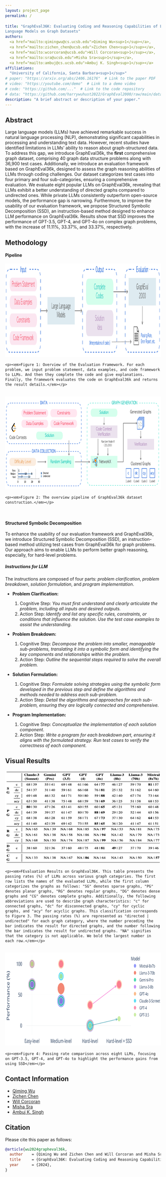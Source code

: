 ```yaml
---
layout: project_page
permalink: /

title: "GraphEval36K: Evaluating Coding and Reasoning Capabilities of Large
Language Models on Graph Datasets"
authors: 
  <a href="mailto:qimingwu@cs.ucsb.edu">Qiming Wu<sup>1</sup></a>, 
  <a href="mailto:zichen_chen@ucsb.edu">Zichen Chen<sup>1</sup></a>, 
  <a href="mailto:wcorcoran@ucsb.edu">Will Corcoran<sup>1</sup></a>,
  <a href="mailto:sra@ucsb.edu">Misha Sra<sup>1</sup></a>,
  <a href="mailto:ambuj@cs.ucsb.edu">Ambuj K. Singh<sup>1</sup></a>
affiliations: 
  "University of California, Santa Barbara<sup>1</sup>"
# paper: "https://arxiv.org/abs/2406.16176"  # Link to the paper PDF
# video: "https://youtube.com/demo"  # Link to a demo video
# code: "https://github.com/..."  # Link to the code repository
# data: "https://github.com/harrywuhust2022/GraphEval2000/raw/main/dataset.zip"  # Link to dataset (if applicable)
description: "A brief abstract or description of your paper."
---
```

## Abstract
Large language models (LLMs) have achieved remarkable success in natural language processing (NLP), demonstrating significant capabilities in processing and understanding text data. However, recent studies have identified limitations in LLMs’ ability to reason about graph-structured data. To address this gap, we introduce GraphEval36k, the **first** comprehensive graph dataset, comprising 40 graph data structure problems along with 36,900 test cases. Additionally, we introduce an evaluation framework based on GraphEval36k, designed to assess the graph reasoning abilities of LLMs through coding challenges. Our dataset categorizes test cases into four primary and four sub-categories, ensuring a comprehensive evaluation. We evaluate eight popular LLMs on GraphEval36k, revealing that LLMs exhibit a better understanding of directed graphs compared to undirected ones. While private LLMs consistently outperform open-source models, the performance gap is narrowing. Furthermore, to improve the usability of our evaluation framework, we propose Structured Symbolic Decomposition (SSD), an instruction-based method designed to enhance LLM performance on GraphEval36k. Results show that SSD improves the performance of GPT-3.5, GPT-4, and GPT-4o on complex graph problems, with the increase of 11.11%, 33.37%, and 33.37%, respectively.

<!-- ## Key Contributions
Clearly highlight **what makes your research innovative** and **why it matters**.  -->

## Methodology
#### Pipeline
<div style="text-align: left;">
    <img src="static/image/pipeline.png" alt="Pipeline" width="600" height="300">

    <p><em>Figure 1: Overview of the Evaluation Framework. For each problem, we input problem statement, data examples, and code framework to LLMs. And then they complete the code and give explanations. Finally, the framework evaluates the code on GraphEval36k and returns the result details.</em></p>
</div>
<br>
<div style="text-align: left;">
    <img src="static/image/data_collection.png" alt="Data Collection" width="600" height="300">

    <p><em>Figure 2: The overview pipeline of GraphEval36k dataset construction.</em></p>
</div>
<br>

#### Structured Symbolic Decomposition
To enhance the usability of our evaluation framework and GraphEval36k, we introduce Structured Symbolic Decomposition (SSD), an instruction-based method utilizing test cases from GraphEval36k for graph problems. Our approach aims to enable LLMs to perform better graph reasoning, especially, for hard-level problems.

##### Instructions for LLM

The instructions are composed of four parts: *problem clarification*, *problem breakdown*, *solution formulation*, and *program implementation*.

- **Problem Clarification:**
    1. Cognitive Step: *You must first understand and clearly articulate the problem, including all inputs and desired outputs.*
    2. Action Step: *Identify and list any specific rules, constraints, or conditions that influence the solution. Use the test case examples to assist the understanding.*
  
- **Problem Breakdown:**
    1. Cognitive Step: *Decompose the problem into smaller, manageable sub-problems, translating it into a symbolic form and identifying the key components and relationships within the problem.*
    2. Action Step: *Outline the sequential steps required to solve the overall problem.*
  
- **Solution Formulation:**
    1. Cognitive Step: *Formulate solving strategies using the symbolic form developed in the previous step and define the algorithms and methods needed to address each sub-problem.*
    2. Action Step: *Detail the algorithms and approaches for each sub-problem, ensuring they are logically connected and comprehensive.*

- **Program Implementation:**
    1. Cognitive Step: *Conceptualize the implementation of each solution component.*
    2. Action Step: *Write a program for each breakdown part, ensuring it aligns with the formulated strategy. Run test cases to verify the correctness of each component.*


## Visual Results
<div style="text-align: left;">
    <img src="static/image/results.png" alt="Online Leetcode Test" width="600" height="300">

    <p><em>FEvaluation Results on GraphEval36K. This table presents the passing rates (%) of LLMs across various graph categories. The first row lists the names of the evaluated LLMs, while the first column categorizes the graphs as follows: "SG" denotes sparse graphs, "PG" denotes planar graphs, "RG" denotes regular graphs, "DG" denotes dense graphs and "CG" denotes complete graphs. Additionally, the following abbreviations are used to describe graph characteristics: "c" for connected graphs, "dc" for disconnected graphs, "cy" for cyclic graphs, and "acy" for acyclic graphs. This classification corresponds to Figure 3. The passing rates (%) are represented as "directed | undirected" for each graph category, where the number preceding the bar indicates the result for directed graphs, and the number following the bar indicates the result for undirected graphs. "NA" signifies that the category is not applicable. We bold the largest number in each row.</em></p>
</div>
<br>
<div style="text-align: left;">
    <img src="static/image/ssd_results.png" alt="SSD Results" width="600" height="300">

    <p><em>Figure 4: Passing rate comparison across eight LLMs, focusing on GPT-3.5, GPT-4, and GPT-4o to highlight the performance gains from using SSD</em></p>
</div>

## Contact Information
- [Qiming Wu](mailto:qimingwu@cs.ucsb.edu)
- [Zichen Chen](mailto:zichen_chen@ucsb.edu)
- [Will Corcoran](mailto:wcorcoran@ucsb.edu)
- [Misha Sra](mailto:sra@ucsb.edu)
- [Ambuj K. Singh](mailto:ambuj@cs.ucsb.edu)


## Citation
Please cite this paper as follows:

```bibtex
@article{wu2024grapheval36k,
  author    = {Qiming Wu and Zichen Chen and Will Corcoran and Misha Sra and Ambuj K. Singh},
  title     = {GraphEval36K: Evaluating Coding and Reasoning Capabilities of Large Language Models on Graph Datasets},
  year      = {2024},
}
```
